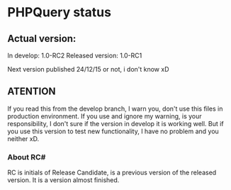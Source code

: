 # PHPQuery status

## Actual version:

In develop: 1.0-RC2
Released version: 1.0-RC1

Next version published 24/12/15 or not, i don't know xD

## ATENTION

If you read this from the develop branch, I warn you, don't use this files in production environment.
If you use and ignore my warning, is your responsibility, I don't sure if the version in develop it is working well.
But if you use this version to test new functionality, I have no problem and you neither xD.

### About RC#

RC is initials of Release Candidate, is a previous version of the released version. It is a version almost finished.
